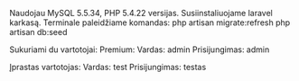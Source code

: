 Naudojau MySQL 5.5.34, PHP 5.4.22 versijas.
Susiinstaliuojame laravel karkasą.
Terminale paleidžiame komandas:
php artisan migrate:refresh
php artisan db:seed

Sukuriami du vartotojai:
Premium:
Vardas: admin Prisijungimas: admin

Įprastas vartotojas:
Vardas: test Prisijungimas: testas